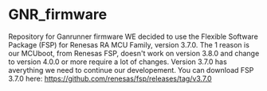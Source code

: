 # GNR_firmware
Repository for Ganrunner firmware 
WE decided to use the Flexible Software Package (FSP) for Renesas RA MCU Family, version 3.7.0.
The 1 reason is our MCUboot, from Renesas FSP, doesn't work on version 3.8.0 and change to version 4.0.0 or more 
require a lot of changes.
Version 3.7.0 has averything we need to continue our developement.
You can download FSP 3.7.0 here:
https://github.com/renesas/fsp/releases/tag/v3.7.0
